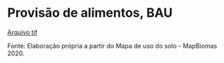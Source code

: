 # Provisão de alimentos, BAU


[Arquivo tif]()

Fonte: Elaboração própria a partir do Mapa de uso do solo - MapBiomas 2020.
